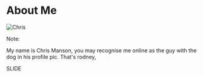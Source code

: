 <!-- .slide: data-auto-animate -->

# About Me

![Chris](/chris.webp) <!-- .element id="me" style="height: 400px; position: absolute; left: 500px; top: 200px;" -->

Note:

My name is Chris Manson, you may recognise me online as the guy with the dog in his profile pic. That's rodney, 

SLIDE 